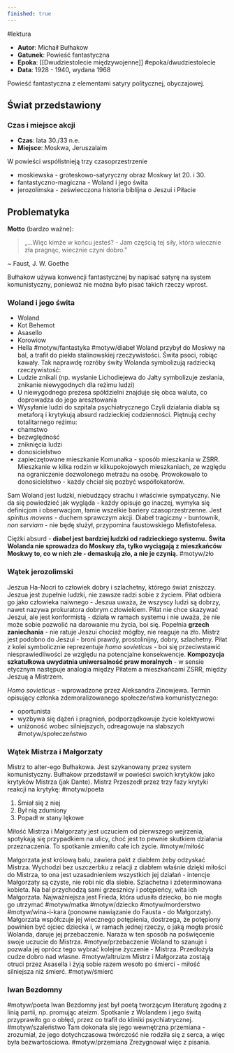 ```yaml
---
finished: true
---
```

#lektura 
- **Autor**: Michaił Bułhakow
- **Gatunek**: Powieść fantastyczna
- **Epoka**: [[Dwudziestolecie międzywojenne]] #epoka/dwudziestolecie 
- **Data**: 1928 - 1940, wydana 1968

Powieść fantastyczna z elementami satyry politycznej, obyczajowej.
## Świat przedstawiony
### Czas i miejsce akcji
- **Czas**: lata 30./33 n.e.
- **Miejsce**: Moskwa, Jeruszalaim

W powieści współistnieją trzy czasoprzestrzenie
- moskiewska - groteskowo-satyryczny obraz Moskwy lat 20. i 30.
- fantastyczno-magiczna - Woland i jego świta
- jerozolimska - zeświecczona historia biblijna o Jeszui i Piłacie
## Problematyka
**Motto** (bardzo ważne):
> „...Więc kimże w końcu jesteś?
\- Jam częścią tej siły, która wiecznie zła pragnąc, wiecznie czyni dobro."

~ Faust, J. W. Goethe

Bułhakow używa konwencji fantastycznej by napisać satyrę na system komunistyczny, ponieważ nie można było pisać takich rzeczy wprost. 
### Woland i jego świta
- Woland
- Kot Behemot
- Asasello
- Korowiow
- Hella
#motyw/fantastyka #motyw/diabeł
Woland przybył do Moskwy na bal, a trafił do piekła stalinowskiej rzeczywistości. Świta psoci, robiąc kawały. Tak naprawdę rozróby świty Wolanda symbolizują radziecką rzeczywistość:
- Ludzie znikali (np. wysłanie Lichodiejewa do Jałty symbolizuje zesłania, znikanie niewygodnych dla reżimu ludzi)
- U niewygodnego prezesa spółdzielni znajduje się obca waluta, co doprowadza do jego aresztowania
- Wysyłanie ludzi do szpitala psychiatrycznego
Czyli działania diabła są metaforą i krytykują absurd radzieckiej codzienności. Piętnują cechy totalitarnego reżimu:
- chamstwo
- bezwględność
- zniknięcia ludzi
- donosicielstwo
- zapieczętowane mieszkanie
Komunałka - sposób mieszkania w ZSRR. Mieszkanie w kilka rodzin w kilkupokojowych mieszkaniach, ze względu na ograniczenie dozwolonego metrażu na osobę. Prowokowało to donosicielstwo - każdy chciał się pozbyć współlokatorów.

Sam Woland jest ludzki, niebudzący strachu i właściwie sympatyczny. Nie da się powiedzieć jak wygląda - każdy opisuje go inaczej, wymyka się definicjom i obserwacjom, łamie wszelkie bariery czasoprzestrzenne. Jest *spiritus movens* - duchem sprawczym akcji. Diabeł tragiczny - buntownik, *non serviam* - nie będę służył, przypomina faustowskiego Mefistofelesa. 

Ciężki absurd - **diabeł jest bardziej ludzki od radzieckiego systemu.** 
**Świta Wolanda nie sprowadza do Moskwy zła, tylko wyciągają z mieszkańców Moskwy to, co w nich złe - demaskują zło, a nie je czynią.** #motyw/zło
### Wątek jerozolimski
Jeszua Ha-Nocri to człowiek dobry i szlachetny, którego świat zniszczy. Jeszua jest zupełnie ludzki, nie zawsze radzi sobie z życiem. Piłat odbiera go jako człowieka naiwnego - Jeszua uważa, że wszyscy ludzi są dobrzy, nawet nazywa prokuratora dobrym człowiekiem. 
Piłat nie chce skazywać Jeszui, ale jest konformistą - działa w ramach systemu i nie uważa, że nie może sobie pozwolić na darowanie mu życia, boi się. Popełnia **grzech zaniechania** - nie ratuje Jeszui chociaż mógłby, nie reaguje na zło. 
Mistrz jest podobno do Jeszui - broni prawdy, prostolinijny, dobry, szlachetny. Piłat z kolei symbolicznie reprezentuje *homo sovieticus* - boi się przeciwstawić niesprawiedliwości ze względu na potencjalne konsekwencje.
**Kompozycja szkatułkowa uwydatnia uniwersalność praw moralnych** - w sensie etycznym następuje analogia między Piłatem a mieszkańcami ZSRR, między Jeszuą a Mistrzem. 

*Homo sovieticus* - wprowadzone przez Aleksandra Zinowjewa. Termin opisujący członka zdemoralizowanego społeczeństwa komunistycznego:
- oportunista
- wyzbywa się dążeń i pragnień, podporządkowuje życie kolektywowi
- uniżoność wobec silniejszych, odreagowuje na słabszych
#motyw/społeczeństwo

### Wątek Mistrza i Małgorzaty
Mistrz to alter-ego Bułhakowa. Jest szykanowany przez system komunistyczny. Bułhakow przedstawił w powieści swoich krytyków jako krytyków Mistrza (jak Dante). Mistrz Przeszedł przez trzy fazy krytyki reakcji na krytykę: #motyw/poeta 
1. Śmiał się z niej
2. Był nią zdumiony
3. Popadł w stany lękowe

Miłość Mistrza i Małgorzaty jest uczuciem od pierwszego wejrzenia, spotykają się przypadkiem na ulicy, choć jest to pewnie skutkiem działania przeznaczenia. To spotkanie zmieniło całe ich życie. #motyw/miłość 

Małgorzata jest królową balu, zawiera pakt z diabłem żeby odzyskać Mistrza. Wychodzi bez uszczerbku z relacji z diabłem właśnie dzięki miłości do Mistrza, to ona jest uzasadnieniem wszystkich jej działań - intencje Małgorzaty są czyste, nie robi nic dla siebie. Szlachetna i zdeterminowana kobieta. 
Na bal przychodzą sami grzesznicy i potępieńcy, wita ich Małgorzata. Najważniejsza jest Frieda, która udusiła dziecko, bo nie mogła go utrzymać #motyw/matka #motyw/dziecko #motyw/morderstwo #motyw/wina-i-kara (ponowne nawiązanie do Fausta - do Małgorzaty). Małgorzata współczuje jej wiecznego potępienia, dostrzega, że potępiony powinien być ojciec dziecka i, w ramach jednej rzeczy, o jaką mogła prosić Wolanda, daruje jej przebaczenie. Naraża w ten sposób na poświęcenie swoje uczucie do Mistrza. #motyw/przebaczenie  Woland to szanuje i pozwala jej oprócz tego wybrać kolejne życzenie - Mistrza. Przedłożyła cudze dobro nad własne. #motyw/altruizm 
Mistrz i Małgorzata zostają otruci przez Asasella i żyją sobie razem wesoło po śmierci - miłość silniejsza niż śmierć. #motyw/śmierć
### Iwan Bezdomny
#motyw/poeta
Iwan Bezdomny jest był poetą tworzącym literaturę zgodną z linią partii, np. promując ateizm. Spotkanie z Wolandem i jego świtą przyprawiło go o obłęd, przez co trafił do kliniki psychiatrycznej. #motyw/szaleństwo Tam dokonała się jego wewnętrzna przemiana - zrozumiał, że jego dotychczasowa twórczość nie rodziła się z serca, a więc była bezwartościowa. #motyw/przemiana Zrezygnował więc z pisania.